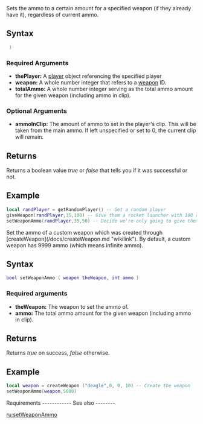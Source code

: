 <section name="setWeaponAmmo" class="server" show="true">
Sets the ammo to a certain amount for a specified weapon (if they already have it), regardless of current ammo.

Syntax
------

``` lua
 )
```

### Required Arguments

-   **thePlayer:** A [player](/docs/player.md "wikilink") object referencing the specified player
-   **weapon:** A whole number integer that refers to a [weapon](/docs/weapon.md "wikilink") ID.
-   **totalAmmo:** A whole number integer serving as the total ammo amount for the given weapon (including ammo in clip).

### Optional Arguments

-   **ammoInClip:** The amount of ammo to set in the player's clip. This will be taken from the main ammo. If left unspecified or set to 0, the current clip will remain.

Returns
-------

Returns a boolean value *true* or *false* that tells you if it was successful or not.

Example
-------

``` lua
local randPlayer = getRandomPlayer() -- Get a random player
giveWeapon(randPlayer,35,100) -- Give them a rocket launcher with 100 rockets.
setWeaponAmmo(randPlayer,35,50) -- Decide we're only going to give them 50 rockets.
```

</section>
<section name="setWeaponAmmo (custom weapons)" class="client" show="true">
Set the ammo of a custom weapon which was created through [createWeapon](/docs/createWeapon.md "wikilink"). By default, a custom weapon has 9999 ammo (which means infinite ammo).

Syntax
------

``` lua
bool setWeaponAmmo ( weapon theWeapon, int ammo )
```

### Required arguments

-   **theWeapon:** The weapon to set the ammo of.
-   **ammo:** The total ammo amount for the given weapon (including ammo in clip).

Returns
-------

Returns *true* on success, *false* otherwise.

Example
-------

``` lua
local weapon = createWeapon ("deagle",0, 0, 10) -- Create the weapon
setWeaponAmmo(weapon,5000) 
```

</section>
Requirements
------------

</section>
See also
--------

[ru:setWeaponAmmo](/docs/ru:setWeaponAmmo.md "wikilink")
